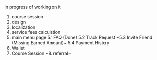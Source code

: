 in progress of working on it
1. course session
2. design
3. localization
4. service fees calculation
5. main menu page
  5.1 FAQ (Done)
  5.2 Track Request
  ~5.3 Invite Friend (Missing Earned Amount)~
  5.4 Payment History
6. Wallet
7. Course Session
~8. referral~
